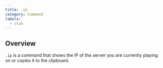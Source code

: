 ```yaml
---
title: .ip
category: Command
labels:
  - stub
---
```

## Overview
`.ip` is a command that shows the IP of the server you are currently playing on or copies it to the clipboard.
